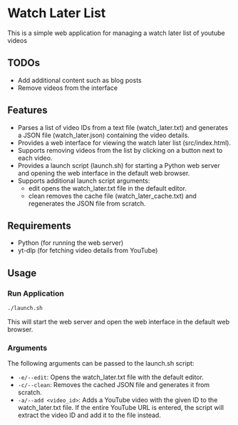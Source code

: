 # Watch Later List

This is a simple web application for managing a watch later list of youtube videos

## TODOs

- Add additional content such as blog posts
- Remove videos from the interface

## Features
- Parses a list of video IDs from a text file (watch_later.txt) and generates a JSON file (watch_later.json) containing the video details.
- Provides a web interface for viewing the watch later list (src/index.html).
- Supports removing videos from the list by clicking on a button next to each video.
- Provides a launch script (launch.sh) for starting a Python web server and opening the web interface in the default web browser.
- Supports additional launch script arguments:
	- edit opens the watch_later.txt file in the default editor.
	- clean removes the cache file (watch_later_cache.txt) and regenerates the JSON file from scratch.

## Requirements
- Python (for running the web server)
- yt-dlp (for fetching video details from YouTube)

## Usage
### Run Application
``` bash
./launch.sh

```

This will start the web server and open the web interface in the default web browser.

### Arguments
The following arguments can be passed to the launch.sh script:

- `-e/--edit`: Opens the watch_later.txt file with the default editor.
- `-c/--clean`: Removes the cached JSON file and generates it from scratch.
- `-a/--add <video_id>`: Adds a YouTube video with the given ID to the watch_later.txt file. If the entire YouTube URL is entered, the script will extract the video ID and add it to the file instead.
